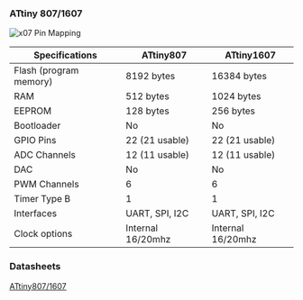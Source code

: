### ATtiny 807/1607
![x07 Pin Mapping](ATtiny_x07.gif "Arduino Pin Mapping for ATtiny x07")

 Specifications |    ATtiny807  |    ATtiny1607   
------------ | ------------- | -------------
Flash (program memory)   |  8192 bytes | 16384 bytes 
RAM   | 512 bytes | 1024 bytes 
EEPROM | 128 bytes | 256 bytes 
Bootloader | No | No 
GPIO Pins | 22 (21 usable) | 22 (21 usable)
ADC Channels | 12 (11 usable) | 12 (11 usable)
DAC | No | No 
PWM Channels | 6 | 6 
Timer Type B | 1 | 1 
Interfaces | UART, SPI, I2C | UART, SPI, I2C 
Clock options | Internal 16/20mhz | Internal 16/20mhz 

### Datasheets
[ATtiny807/1607](http://ww1.microchip.com/downloads/en/DeviceDoc/ATtiny807_1607-Data-Sheet-40002030A.pdf)
